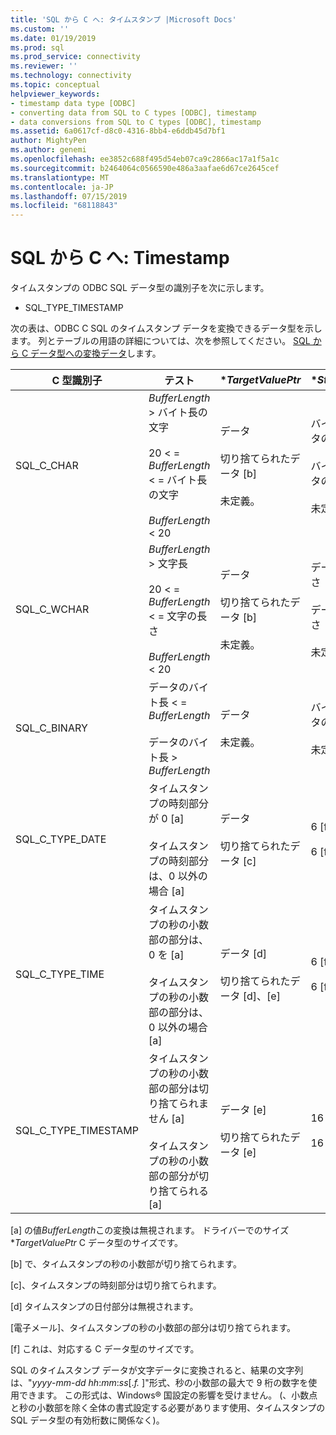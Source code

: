 ```yaml
---
title: 'SQL から C へ: タイムスタンプ |Microsoft Docs'
ms.custom: ''
ms.date: 01/19/2019
ms.prod: sql
ms.prod_service: connectivity
ms.reviewer: ''
ms.technology: connectivity
ms.topic: conceptual
helpviewer_keywords:
- timestamp data type [ODBC]
- converting data from SQL to C types [ODBC], timestamp
- data conversions from SQL to C types [ODBC], timestamp
ms.assetid: 6a0617cf-d8c0-4316-8bb4-e6ddb45d7bf1
author: MightyPen
ms.author: genemi
ms.openlocfilehash: ee3852c688f495d54eb07ca9c2866ac17a1f5a1c
ms.sourcegitcommit: b2464064c0566590e486a3aafae6d67ce2645cef
ms.translationtype: MT
ms.contentlocale: ja-JP
ms.lasthandoff: 07/15/2019
ms.locfileid: "68118843"
---
```

# <a name="sql-to-c-timestamp"></a>SQL から C へ: Timestamp

タイムスタンプの ODBC SQL データ型の識別子を次に示します。

- SQL_TYPE_TIMESTAMP  

次の表は、ODBC C SQL のタイムスタンプ データを変換できるデータ型を示します。 列とテーブルの用語の詳細については、次を参照してください。 [SQL から C データ型への変換データ](../../../odbc/reference/appendixes/converting-data-from-sql-to-c-data-types.md)します。  

|C 型識別子|テスト|**TargetValuePtr*|**StrLen_or_IndPtr*|SQLSTATE|  
|-----------------------|----------|------------------------|----------------------------|--------------|  
|SQL_C_CHAR|*BufferLength* > バイト長の文字<br /><br /> 20 < = *BufferLength* < = バイト長の文字<br /><br /> *BufferLength* < 20|データ<br /><br /> 切り捨てられたデータ [b]<br /><br /> 未定義。|バイト単位でデータの長さ<br /><br /> バイト単位でデータの長さ<br /><br /> 未定義。|n/a<br /><br /> 01004<br /><br /> 22003|  
|SQL_C_WCHAR|*BufferLength* > 文字長<br /><br /> 20 < = *BufferLength* < = 文字の長さ<br /><br /> *BufferLength* < 20|データ<br /><br /> 切り捨てられたデータ [b]<br /><br /> 未定義。|データの文字の長さ<br /><br /> データの文字の長さ<br /><br /> 未定義。|n/a<br /><br /> 01004<br /><br /> 22003|  
|SQL_C_BINARY|データのバイト長 < = *BufferLength*<br /><br /> データのバイト長 > *BufferLength*|データ<br /><br /> 未定義。|バイト単位でデータの長さ<br /><br /> 未定義。|n/a<br /><br /> 22003|  
|SQL_C_TYPE_DATE|タイムスタンプの時刻部分が 0 [a]<br /><br /> タイムスタンプの時刻部分は、0 以外の場合 [a]|データ<br /><br /> 切り捨てられたデータ [c]|6 [f]<br /><br /> 6 [f]|n/a<br /><br /> 01S07|  
|SQL_C_TYPE_TIME|タイムスタンプの秒の小数部の部分は、0 を [a]<br /><br /> タイムスタンプの秒の小数部の部分は、0 以外の場合 [a]|データ [d]<br /><br /> 切り捨てられたデータ [d]、[e]|6 [f]<br /><br /> 6 [f]|n/a<br /><br /> 01S07|  
|SQL_C_TYPE_TIMESTAMP|タイムスタンプの秒の小数部の部分は切り捨てられません [a]<br /><br /> タイムスタンプの秒の小数部の部分が切り捨てられる [a]|データ [e]<br /><br /> 切り捨てられたデータ [e]|16 [f]<br /><br /> 16 [f]|n/a<br /><br /> 01S07|  

 [a] の値*BufferLength*この変換は無視されます。 ドライバーでのサイズ **TargetValuePtr* C データ型のサイズです。  
  
 [b] で、タイムスタンプの秒の小数部が切り捨てられます。  
  
 [c]、タイムスタンプの時刻部分は切り捨てられます。  
  
 [d] タイムスタンプの日付部分は無視されます。  
  
 [電子メール]、タイムスタンプの秒の小数部の部分は切り捨てられます。  
  
 [f] これは、対応する C データ型のサイズです。  

SQL のタイムスタンプ データが文字データに変換されると、結果の文字列は、"*yyyy*-*mm*-*dd* *hh*:*mm*:*ss*[.*f.* ]"形式、秒の小数部の最大で 9 桁の数字を使用できます。 この形式は、Windows® 国設定の影響を受けません。 (、小数点と秒の小数部を除く全体の書式設定する必要があります使用、タイムスタンプの SQL データ型の有効桁数に関係なく)。
